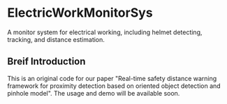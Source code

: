 # ElectricWorkMonitorSys
A monitor system for electrical working, including helmet detecting, tracking, and distance estimation.
## Breif Introduction
This is an original code for our paper "Real-time safety distance warning framework for proximity detection based on oriented object detection and pinhole model". The usage and demo will be available soon.
